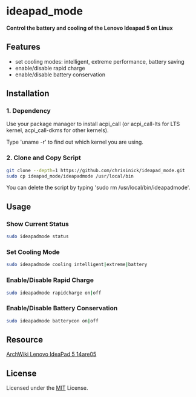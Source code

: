 # ideapad_mode
**Control the battery and cooling of the Lenovo Ideapad 5 on Linux**

## Features
- set cooling modes: intelligent, extreme performance, battery saving
- enable/disable rapid charge
- enable/disable battery conservation

## Installation

### 1. Dependency
Use your package manager to install acpi_call (or acpi_call-lts for LTS kernel, acpi_call-dkms for other kernels).

Type 'uname -r' to find out which kernel you are using.
### 2. Clone and Copy Script
```bash
git clone --depth=1 https://github.com/chrisinick/ideapad_mode.git
sudo cp ideapad_mode/ideapadmode /usr/local/bin
```
You can delete the script by typing 'sudo rm /usr/local/bin/ideapadmode'.

## Usage
### Show Current Status
```bash
sudo ideapadmode status
```
### Set Cooling Mode
```bash
sudo ideapadmode cooling intelligent|extreme|battery
```

### Enable/Disable Rapid Charge
```bash
sudo ideapadmode rapidcharge on|off
```

### Enable/Disable Battery Conservation
```bash
sudo ideapadmode batterycon on|off
```
## Resource
[ArchWiki Lenovo IdeaPad 5 14are05](https://wiki.archlinux.org/title/Lenovo_IdeaPad_5_14are05)

## License
Licensed under the [MIT](https://github.com/chrisinick/IdeapadMode/LICENSE.md) License.
